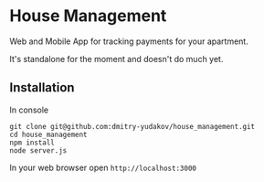 # House Management
Web and Mobile App for tracking payments for your apartment.

It's standalone for the moment and doesn't do much yet.

## Installation

In console
```
git clone git@github.com:dmitry-yudakov/house_management.git
cd house_management
npm install
node server.js
```

In your web browser open ```http://localhost:3000```